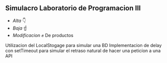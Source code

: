 ## Simulacro Laboratorio de Programacion III

+ *Alta* 👇
+ *Baja* ☝️ 
+ *Modificacion* ✊ 
    De productos 

Utilizacion del LocalStogage para simular una BD 
Implementacion de delay con setTimeout para simular el retraso natural de hacer una peticíon a una API
